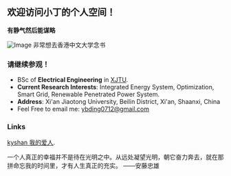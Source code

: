 ## 欢迎访问小丁的个人空间！

**有静气然后能谋略**

![Image](https://github.com/EEEverglow/IMAGE/blob/main/2019-01-21%2012.23.46%201.jpg?raw=true)
非常想去香港中文大学念书

### 请继续参观！

- BSc of **Electrical Engineering** in [XJTU](http://ee.xjtu.edu.cn/).
- **Current Research Interests**: Integrated Energy System, Optimization, Smart Grid, Renewable Penetrated Power System.
- **Address**: Xi'an Jiaotong University, Beilin District, Xi'an, Shaanxi, China
- Feel Free to email me: ybding0712@gmail.com

### Links
[kyshan 我的爱人](https://dnspod.qcloud.com/static/webblock.html?d=shankeyi.com).


一个人真正的幸福并不是待在光明之中。从远处凝望光明，朝它奋力奔去，就在那拼命忘我的时间里，才有人生真正的充实。  ——安藤忠雄
